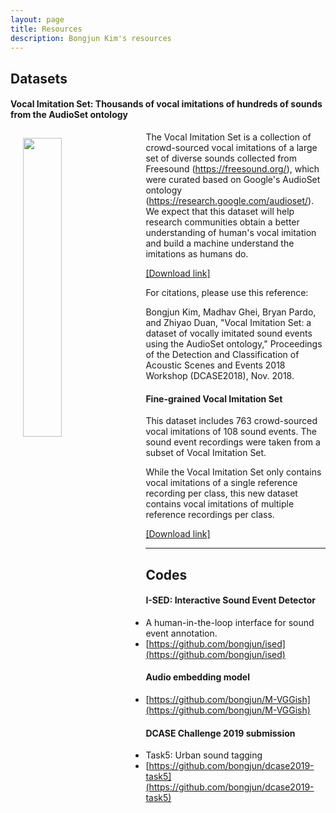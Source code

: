 ```yaml
---
layout: page
title: Resources
description: Bongjun Kim's resources
---
```



## Datasets

#### Vocal Imitation Set: Thousands of vocal imitations of hundreds of sounds from the AudioSet ontology

<a href="{{ BASE_PATH }}/pages/research.html"><img src="{{ BASE_PATH }}/pages/files/imitationset_icon.png" width="35%" height="35%" align="left" style="margin:10px 20px "></a>

The Vocal Imitation Set is a collection of crowd-sourced vocal imitations of a large set of diverse sounds collected from Freesound (https://freesound.org/), which were curated based on Google's AudioSet ontology (https://research.google.com/audioset/). We expect that this dataset will help research communities obtain a better understanding of human's vocal imitation and build a machine understand the imitations as humans do.

[[Download link]](https://doi.org/10.5281/zenodo.1340763)

For citations, please use this reference:

Bongjun Kim, Madhav Ghei, Bryan Pardo, and Zhiyao Duan, "Vocal Imitation Set: a dataset of vocally imitated sound events using the AudioSet ontology," Proceedings of the Detection and Classification of Acoustic Scenes and Events 2018 Workshop (DCASE2018), Nov. 2018.


#### Fine-grained Vocal Imitation Set
This dataset includes 763 crowd-sourced vocal imitations of 108 sound events. The sound event recordings were taken from a subset of Vocal Imitation Set.

While the Vocal Imitation Set only contains vocal imitations of a single reference recording per class, this new dataset contains vocal imitations of multiple reference recordings per class.

[[Download link]](https://doi.org/10.5281/zenodo.3538534)


---- 
## Codes

#### I-SED: Interactive Sound Event Detector

* A human-in-the-loop interface for sound event annotation.
* [https://github.com/bongjun/ised](https://github.com/bongjun/ised)

#### Audio embedding model
* [https://github.com/bongjun/M-VGGish](https://github.com/bongjun/M-VGGish)

#### DCASE Challenge 2019 submission
* Task5: Urban sound tagging
* [https://github.com/bongjun/dcase2019-task5](https://github.com/bongjun/dcase2019-task5)
